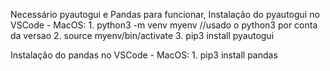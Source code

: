 Necessário pyautogui e Pandas para funcionar,
Instalação do pyautogui no VSCode - MacOS:
    1. python3 -m venv myenv //usado o python3 por conta da versao
    2. source myenv/bin/activate
    3. pip3 install pyautogui

Instalação do pandas no VSCode - MacOS:
    1. pip3 install pandas